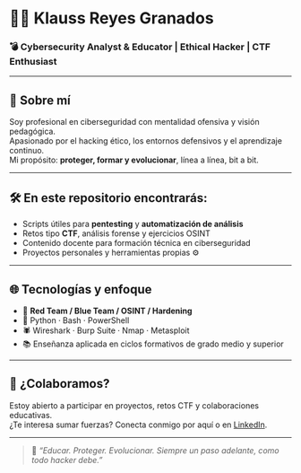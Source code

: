 
# 👨‍💻 Klauss Reyes Granados  
### 💣 Cybersecurity Analyst & Educator | Ethical Hacker | CTF Enthusiast  

---

## 🚀 Sobre mí

Soy profesional en ciberseguridad con mentalidad ofensiva y visión pedagógica.  
Apasionado por el hacking ético, los entornos defensivos y el aprendizaje continuo.  
Mi propósito: **proteger, formar y evolucionar**, línea a línea, bit a bit.

---

## 🛠️ En este repositorio encontrarás:

- Scripts útiles para **pentesting** y **automatización de análisis**  
- Retos tipo **CTF**, análisis forense y ejercicios OSINT  
- Contenido docente para formación técnica en ciberseguridad  
- Proyectos personales y herramientas propias ⚙️

---

## 🌐 Tecnologías y enfoque

- 🔐 **Red Team / Blue Team / OSINT / Hardening**
- 🐍 Python · Bash · PowerShell
- 🕷️ Wireshark · Burp Suite · Nmap · Metasploit
- 📚 Enseñanza aplicada en ciclos formativos de grado medio y superior

---

## 🤝 ¿Colaboramos?

Estoy abierto a participar en proyectos, retos CTF y colaboraciones educativas.  
¿Te interesa sumar fuerzas? Conecta conmigo por aquí o en [LinkedIn](https://www.linkedin.com/in/klaussreyes/).

---

> 🧠 *“Educar. Proteger. Evolucionar. Siempre un paso adelante, como todo hacker debe.”*
